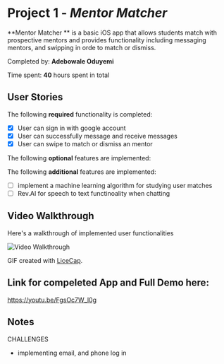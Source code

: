 # Project 1 - *Mentor Matcher*

**Mentor Matcher ** is a basic iOS app that allows students match with prospective mentors and provides functionality including messaging mentors, and swipping in orde to match or dismiss.

Completed by: **Adebowale Oduyemi**

Time spent: **40** hours spent in total

## User Stories

The following **required** functionality is completed:

* [x] User can sign in with google account
* [x] User can successfully message and receive messages 
* [x] User can swipe to match or dismiss an mentor

The following **optional** features are implemented:


The following **additional** features are implemented:

* [ ] implement a machine learning algorithm for studying user matches
* [ ] Rev.AI for speech to text functinoality when chatting

## Video Walkthrough

Here's a walkthrough of implemented user functionalities

<img src='http://i.imgur.com/link/to/your/gif/file.gif' title='Video Walkthrough' width='' alt='Video Walkthrough' />

GIF created with [LiceCap](http://www.cockos.com/licecap/).

## Link for compeleted App and Full Demo here:
https://youtu.be/FgsOc7W_l0g

## Notes

CHALLENGES

* implementing email, and phone log in
